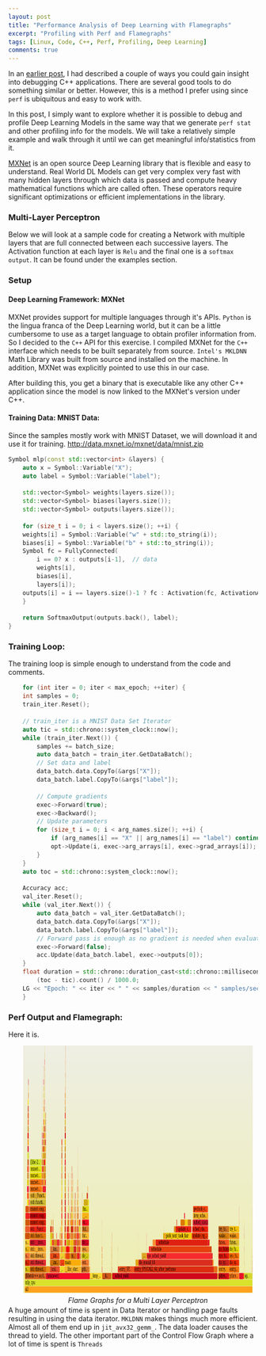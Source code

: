 ```yaml
---
layout: post
title: "Performance Analysis of Deep Learning with Flamegraphs"
excerpt: "Profiling with Perf and Flamegraphs"
tags: [Linux, Code, C++, Perf, Profiling, Deep Learning]
comments: true
---
```

In an [earlier post](http://www.mycpu.org/flamegraphs-on-c++/), I had described
a couple of ways you could gain insight into debugging C++ applications. There
are several good tools to do something similar or better. However, this is
a method I prefer using since ``perf`` is ubiquitous and easy to work with.

In this post, I simply want to explore whether it is possible to debug and
profile Deep Learning Models in the same way that we generate ``perf stat`` and
other profiling info for the models. We will take a relatively simple example
and walk through it until we can get meaningful info/statistics from it.

[MXNet](https://mxnet.incubator.apache.org/) is an open source Deep Learning
library that is flexible and easy to understand. Real World DL Models can get
very complex very fast with many hidden layers through which data is passed and
compute heavy mathematical functions which are called often. These operators
require significant optimizations or efficient implementations in the library.

### Multi-Layer Perceptron
Below we will look at a sample code for creating a Network with multiple layers
that are full connected between each successive layers. The Activation function
at each layer is ``Relu`` and the final one is a ``softmax output``. It can be
found under the examples section.

### Setup
#### Deep Learning Framework: MXNet
MXNet provides support for multiple languages through it's APIs. ``Python`` is
the lingua franca of the Deep Learning world, but it can be a little cumbersome
to use as a target language to obtain profiler information from. So I decided to
the ``C++`` API for this exercise. I compiled MXNet for the ``C++`` interface
which needs to be built separately from source. ``Intel's MKLDNN`` Math Library
was built from source and installed on the machine. In addition, MXNet was
explicitly pointed to use this in our case.

After building this, you get a binary that is executable like any other C++
application since the model is now linked to the MXNet's version under C++.

#### Training Data: MNIST Data:
Since the samples mostly work with MNIST Dataset, we will download it and use it
for training.
http://data.mxnet.io/mxnet/data/mnist.zip
```cpp
Symbol mlp(const std::vector<int> &layers) {
    auto x = Symbol::Variable("X");
    auto label = Symbol::Variable("label");

    std::vector<Symbol> weights(layers.size());
    std::vector<Symbol> biases(layers.size());
    std::vector<Symbol> outputs(layers.size());

    for (size_t i = 0; i < layers.size(); ++i) {
    weights[i] = Symbol::Variable("w" + std::to_string(i));
    biases[i] = Symbol::Variable("b" + std::to_string(i));
    Symbol fc = FullyConnected(
        i == 0? x : outputs[i-1],  // data
        weights[i],
        biases[i],
        layers[i]);
    outputs[i] = i == layers.size()-1 ? fc : Activation(fc, ActivationActType::kRelu);
    }

    return SoftmaxOutput(outputs.back(), label);
}
```

### Training Loop:
The training loop is simple enough to understand from the code and comments.
```cpp
    for (int iter = 0; iter < max_epoch; ++iter) {
    int samples = 0;
    train_iter.Reset();

	// train_iter is a MNIST Data Set Iterator
    auto tic = std::chrono::system_clock::now();
    while (train_iter.Next()) {
        samples += batch_size;
        auto data_batch = train_iter.GetDataBatch();
        // Set data and label
        data_batch.data.CopyTo(&args["X"]);
        data_batch.label.CopyTo(&args["label"]);

        // Compute gradients
        exec->Forward(true);
        exec->Backward();
        // Update parameters
        for (size_t i = 0; i < arg_names.size(); ++i) {
            if (arg_names[i] == "X" || arg_names[i] == "label") continue;
            opt->Update(i, exec->arg_arrays[i], exec->grad_arrays[i]);
        }
    }
    auto toc = std::chrono::system_clock::now();

    Accuracy acc;
    val_iter.Reset();
    while (val_iter.Next()) {
        auto data_batch = val_iter.GetDataBatch();
        data_batch.data.CopyTo(&args["X"]);
        data_batch.label.CopyTo(&args["label"]);
        // Forward pass is enough as no gradient is needed when evaluating
        exec->Forward(false);
        acc.Update(data_batch.label, exec->outputs[0]);
    }
    float duration = std::chrono::duration_cast<std::chrono::milliseconds>
        (toc - tic).count() / 1000.0;
    LG << "Epoch: " << iter << " " << samples/duration << " samples/sec Accuracy: " << acc.Get();
    }
```
### Perf Output and Flamegraph:

Here it is.


<div
style="float:right;padding-left:30px;padding-right:10px;padding-bottom:3px"><a
href="/images/mlp_cpu.svg"><img
src="/images/mlp_cpu_preview.png" width="600" height="500"
style="padding-bottom:3px"/></a><br><center><i>Flame Graphs for a Multi Layer Perceptron</i></center></div>


A huge amount of time is spent in Data Iterator or handling page faults
resulting in using the data iterator. ``MKLDNN`` makes things much more
efficient. Almost all of them end up in ``jit_avx32_gemm_``. The data loader
causes the thread to yield. The other important part of the Control Flow Graph
where a lot of time is spent is ``Threads``
